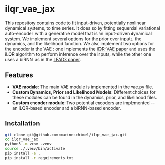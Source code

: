 # ilqr_vae_jax


This repository contains code to fit input-driven, potentially nonlinear dynamical systems, to time series.
It does so by fitting sequential variational auto-encoder, with a generative model that is an input-driven dynamical system. 
We implement several options for the prior over inputs, the dynamics, and the likelihood function.
We also implement two options for the encoder in the VAE : one implements the  [ilQR-VAE paper](https://openreview.net/forum?id=wRODLDHaAiW) and uses the iLQR algorithm to perform inference over the inputs, while the other one uses a biRNN, as in the [LFADS paper](https://www.nature.com/articles/s41592-018-0109-9).



## Features

- **VAE module**: The main VAE module is implemented in the vae.py file. 
- **Custom Dynamics, Prior and Likelihood Models**: Different choices for these modules can be found in the dynamics, prior, and likelihood files. 
- **Custom encoder module**: Two potential encoders are implemented -- an iLQR-based encoder and a biRNN-based encoder. 


## Installation

```bash
git clone git@github.com:marineschimel/ilqr_vae_jax.git
cd ilqr_vae_jax
python3 -m venv .venv
source ./.venv/bin/activate
pip install -e .
pip install -r requirements.txt
```
